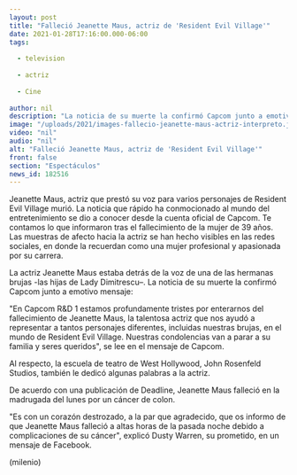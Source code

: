 ```yaml
---
layout: post
title: "Falleció Jeanette Maus, actriz de 'Resident Evil Village'"
date: 2021-01-28T17:16:00.000-06:00
tags:
  
  - television
  
  - actriz
  
  - Cine
  
author: nil
description: "La noticia de su muerte la confirmó Capcom junto a emotivo mensaje; la actriz tenía 39 años. Te contamos lo que sabemos sobre su muerte. "
image: "/uploads/2021/images-fallecio-jeanette-maus-actriz-interpreto.jpg"
video: "nil"
audio: "nil"
alt: "Falleció Jeanette Maus, actriz de 'Resident Evil Village'"
front: false
section: "Espectáculos"
news_id: 182516
---
```


Jeanette Maus, actriz que prestó su voz para varios personajes de Resident Evil Village murió. La noticia que rápido ha conmocionado al mundo del entretenimiento se dio a conocer desde la cuenta oficial de Capcom. Te contamos lo que informaron tras el fallecimiento de la mujer de 39 años. Las muestras de afecto hacia la actriz se han hecho visibles en las redes sociales, en donde la recuerdan como una mujer profesional y apasionada por su carrera.

La actriz Jeanette Maus estaba detrás de la voz de una de las hermanas brujas -las hijas de Lady Dimitrescu–. La noticia de su muerte la confirmó Capcom junto a emotivo mensaje:  

"En Capcom R&D 1 estamos profundamente tristes por enterarnos del fallecimiento de Jeanette Maus, la talentosa actriz que nos ayudó a representar a tantos personajes diferentes, incluidas nuestras brujas, en el mundo de Resident Evil Village. Nuestras condolencias van a parar a su familia y seres queridos", se lee en el mensaje de Capcom. 

Al respecto, la escuela de teatro de West Hollywood, John Rosenfeld Studios, también le dedicó algunas palabras a la actriz. 

De acuerdo con una publicación de Deadline, Jeanette Maus falleció en la madrugada del lunes por un cáncer de colon. 

"Es con un corazón destrozado, a la par que agradecido, que os informo de que Jeanette Maus falleció a altas horas de la pasada noche debido a complicaciones de su cáncer", explicó Dusty Warren, su prometido, en un mensaje de Facebook. 

(milenio)